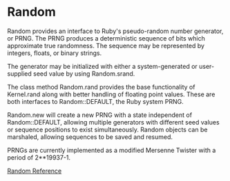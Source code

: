 # Random

Random provides an interface to Ruby's pseudo-random number generator, or
PRNG.  The PRNG produces a deterministic sequence of bits which approximate
true randomness. The sequence may be represented by integers, floats, or
binary strings.

The generator may be initialized with either a system-generated or
user-supplied seed value by using Random.srand.

The class method Random.rand provides the base functionality of Kernel.rand
along with better handling of floating point values. These are both interfaces
to Random::DEFAULT, the Ruby system PRNG.

Random.new will create a new PRNG with a state independent of Random::DEFAULT,
allowing multiple generators with different seed values or sequence positions
to exist simultaneously. Random objects can be marshaled, allowing sequences
to be saved and resumed.

PRNGs are currently implemented as a modified Mersenne Twister with a period
of 2**19937-1.

[Random Reference](http://ruby-doc.org/core-2.5.0/Random.html)
